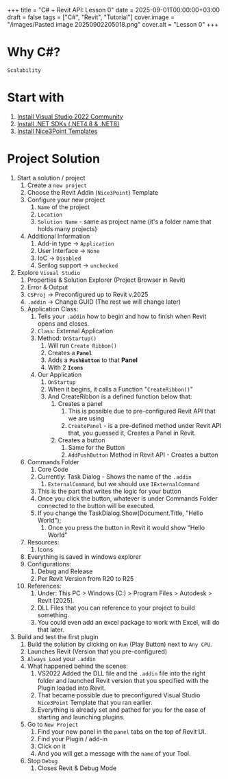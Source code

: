 +++
title = "C# + Revit API: Lesson 0"
date = 2025-09-01T00:00:00+03:00
draft = false
tags = ["C#", "Revit", "Tutorial"]
cover.image = "/images/Pasted image 20250902205018.png"
cover.alt = "Lesson 0"
+++
# Why C#?
`Scalability`

# Start with
1. [Install Visual Studio 2022 Community](https://visualstudio.microsoft.com/downloads/)
2. [Install .NET SDKs (.NET4.8 & .NET8)](https://dotnet.microsoft.com/en-us/download/visual-studio-sdks)
3. [Install Nice3Point Templates](https://github.com/Nice3point/RevitTemplates)
# Project Solution
1. Start a solution / project
	1. Create a `new project`
	2. Choose the Revit Addin (`Nice3Point`) Template
	3. Configure your new project
		1. `Name` of the project
		2. `Location` 
		3. `Solution Name` - same as project name (it's a folder name that holds many projects)
	4. Additional Information
		1. Add-in type -> `Application`
		2. User Interface -> `None`
		3. IoC -> `Disabled`
		4. Serilog support -> `unchecked`
2. Explore `Visual Studio`
	1. Properties & Solution Explorer (Project Browser in Revit)
	2. Error & Output
	3. `CSProj` -> Preconfigured up to Revit v.2025
	4. `.addin` -> Change GUID (The rest we will change later)
	5. Application Class:
		1. Tells your `.addin` how to begin and how to finish when Revit opens and closes.
		2. `Class`: External Application
		3. Method: `OnStartup()`
			1. Will run `Create Ribbon()`
			2. Creates a **`Panel`** 
			3. Adds a **`PushButton`** to that **Panel**
			4. With 2 **`Icons`**
		4. Our Application
			1. `OnStartup`
			2. When it begins, it calls a Function "`CreateRibbon()`"
			3. And CreateRibbon is a defined function below that:
				1. Creates a panel
					1. This is possible due to pre-configured Revit API that we are using
					2. `CreatePanel` - is a pre-defined method under Revit API that, you guessed it, Creates a Panel in Revit.
				2. Creates a button
					1. Same for the Button 
					2. `AddPushButton` Method in Revit API - Creates a button 
	6. Commands Folder
		1. Core Code
		2. Currently: Task Dialog - Shows the name of the `.addin`
			1. `ExternalCommand`, but we should use `IExternalCommand`
		3. This is the part that writes the logic for your button
		4. Once you click the button, whatever is under Commands Folder connected to the button will be executed.
		5. If you change the TaskDialog.Show(Document.Title, "Hello World");
			1. Once you press the button in Revit it would show "Hello World" 
	7. Resources:
		1. Icons
	8. Everything is saved in windows explorer
	9. Configurations:
		1. Debug and Release
		2. Per Revit Version from R20 to R25
	10. References:
		1. Under: This PC > Windows (C:) > Program Files > Autodesk > Revit [2025].
		2. DLL Files that you can reference to your project to build something.
		3. You could even add an excel package to work with Excel, will do that later.
3. Build and test the first plugin
	1. Build the solution by clicking on `Run` (Play Button) next to `Any CPU`.
	2. Launches Revit (Version that you pre-configured)
	3. `Always Load` your `.addin`
	4. What happened behind the scenes:
		1. VS2022 Added the DLL file and the `.addin` file into the right folder and launched Revit version that you specified with the Plugin loaded into Revit.
		2. That became possible due to preconfigured Visual Studio `Nice3Point` Template that you ran earlier. 
		3. Everything is already set and pathed for you for the ease of starting and launching plugins.
	5. Go to `New Project`
		1. Find your new panel in the `panel` tabs on the top of Revit UI.
		2. Find your Plugin / add-in 
		3. Click on it 
		4. And you will get a message with the `name` of your Tool.
	6. Stop `Debug`
		1. Closes Revit & Debug Mode
